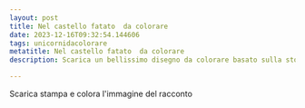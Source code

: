 ```yaml
---
layout: post
title: Nel castello fatato  da colorare
date: 2023-12-16T09:32:54.144606
tags: unicornidacolorare
metatitle: Nel castello fatato  da colorare
description: Scarica un bellissimo disegno da colorare basato sulla storia Nel castello fatato 

---
```

Scarica stampa e colora l'immagine del racconto
        